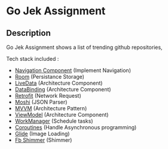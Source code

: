 # Go Jek Assignment

## Description
Go Jek Assignment shows a list of trending github repositories,


Tech stack included :

- [Navigation Component](https://developer.android.com/guide/navigation) (Implement Navigation)
- [Room](https://developer.android.com/topic/libraries/architecture/room) (Persistance Storage)
- [LiveData](https://developer.android.com/topic/libraries/architecture/livedata) (Architecture Component)
- [DataBinding](https://developer.android.com/topic/libraries/data-binding/) (Architecture Component)
- [Retrofit](https://github.com/square/retrofit) (Network Request)
- [Moshi](https://github.com/square/moshi) (JSON Parser)
- [MVVM](https://developer.android.com/jetpack/docs/guide) (Architecture Pattern)
- [ViewModel](https://developer.android.com/topic/libraries/architecture/viewmodel) (Architecture Component)
- [WorkManager](https://developer.android.com/topic/libraries/architecture/workmanager) (Schedule tasks)
- [Coroutines](https://developer.android.com/kotlin/coroutines) (Handle Asynchronous programming)
- [Glide](https://github.com/bumptech/glide) (Image Loading)
- [Fb Shimmer](https://github.com/facebook/shimmer-android) (Shimmer)

